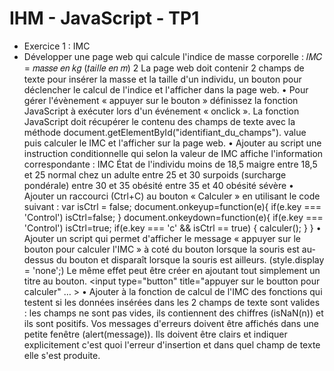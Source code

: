 # IHM - JavaScript - TP1

* Exercice 1 : IMC
* Développer une page web qui calcule l'indice de masse corporelle :
𝐼𝑀𝐶 =
𝑚𝑎𝑠𝑠𝑒 𝑒𝑛 𝑘𝑔
(𝑡𝑎𝑖𝑙𝑙𝑒 𝑒𝑛 𝑚)
2
La page web doit contenir 2 champs de texte pour insérer la masse et la taille d'un individu, un
bouton pour déclencher le calcul de l'indice et l'afficher dans la page web.
• Pour gérer l'évènement « appuyer sur le bouton » définissez la fonction JavaScript à
exécuter lors d'un événement « onclick ». La fonction JavaScript doit récupérer le contenu
des champs de texte avec la méthode document.getElementById("identifiant_du_champs").
value puis calculer le IMC et l'afficher sur la page web.
• Ajouter au script une instruction conditionnelle qui selon la valeur de IMC affiche
l'information correspondante :
IMC État de l'individu
moins de 18,5 maigre
entre 18,5 et 25 normal chez un adulte
entre 25 et 30 surpoids (surcharge pondérale)
entre 30 et 35 obésité
entre 35 et 40 obésité sévère
• Ajouter un raccourci (Ctrl+C) au bouton « Calculer » en utilisant le code suivant :
var isCtrl = false;
document.onkeyup=function(e){
if(e.key === 'Control')
isCtrl=false;
}
document.onkeydown=function(e){
if(e.key === 'Control') isCtrl=true;
if(e.key === 'c' && isCtrl == true) {
calculer();
}
}
• Ajouter un script qui permet d'afficher le message « appuyer sur le bouton pour calculer
l'IMC » à coté du bouton lorsque la souris est au-dessus du bouton et disparaît lorsque la
souris est ailleurs. (style.display = 'none';)
Le même effet peut être créer en ajoutant tout simplement un titre au bouton.
<input type="button" title="appuyer sur le boutton pour calculer" … >
• Ajouter à la fonction de calcul de l'IMC des fonctions qui testent si les données insérées
dans les 2 champs de texte sont valides : les champs ne sont pas vides, ils contiennent des
chiffres (isNaN(n)) et ils sont positifs. 
Vos messages d'erreurs doivent être affichés dans une petite fenêtre (alert(message)). Ils
doivent être clairs et indiquer explicitement c'est quoi l'erreur d'insertion et dans quel
champ de texte elle s'est produite.
